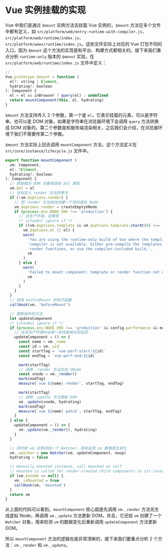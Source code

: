 # Vue 实例挂载的实现

Vue 中我们是通过 `$mount` 实例方法去挂载 Vue 实例的，`$mount` 方法在多个文件中都有定义，如 `src/platform/web/entry-runtime-with-compiler.js`、`src/platform/web/runtime/index.js`、`src/platform/weex/runtime/index.js`。这些文件实际上对应的 Vue 打包不同的入口，因为 `$mount` 这个方法的实现是和平台、构建方式都相关的。接下来我们重点分析 `runtime-only` 版本的 `$monut` 实现，在 `src/platform/web/runtime/index.js` 文件中定义：

```js
//
Vue.prototype.$mount = function (
  el?: string | Element,
  hydrating?: boolean
): Component {
  el = el && inBrowser ? query(el) : undefined
  return mountComponent(this, el, hydrating)
}
```
`$mount` 方法支持传入 2 个参数，第一个是 `el`，它表示挂载的元素，可以是字符串，也可以是 DOM 对象，如果是字符串在浏览器环境下会调用 `query` 方法转换成 DOM 对象的。第二个参数是和服务端渲染相关，之后我们会介绍，在浏览器环境下我们不需要传第二个参数。

`$mount` 方法实际上回去调用 `mountComponent` 方法，这个方法定义在 `src/core/instance/lifecycle.js` 文件中。

```js
export function mountComponent (
  vm: Component,
  el: ?Element,
  hydrating?: boolean
): Component {
  // 把挂载的 DOM 对象赋值给 $el 属性
  vm.$el = el
  // 没有定义 render 方法的情况
  if (!vm.$options.render) {
    // 把 render 方法指向创建一个空的虚拟 Node
    vm.$options.render = createEmptyVNode
    if (process.env.NODE_ENV !== 'production') {
      // 非生产环境，会警告
      /* istanbul ignore if */
      if ((vm.$options.template && vm.$options.template.charAt(0) !== '#') ||
        vm.$options.el || el) {
        warn(
          'You are using the runtime-only build of Vue where the template ' +
          'compiler is not available. Either pre-compile the templates into ' +
          'render functions, or use the compiler-included build.',
          vm
        )
      } else {
        warn(
          'Failed to mount component: template or render function not defined.',
          vm
        )
      }
    }
  }
  // 调用 beforeMount 的钩子函数
  callHook(vm, 'beforeMount')

  // 更新组件的方法
  let updateComponent
  /* istanbul ignore if */
  if (process.env.NODE_ENV !== 'production' && config.performance && mark) {
    // 在非生产环境中会做一些性能相关的监控
    updateComponent = () => {
      const name = vm._name
      const id = vm._uid
      const startTag = `vue-perf-start:${id}`
      const endTag = `vue-perf-end:${id}`

      mark(startTag)
      // 调用 _render 方法生成 VNode
      const vnode = vm._render()
      mark(endTag)
      measure(`vue ${name} render`, startTag, endTag)

      mark(startTag)
      // 调用 _update 方法更新 DOM
      vm._update(vnode, hydrating)
      mark(endTag)
      measure(`vue ${name} patch`, startTag, endTag)
    }
  } else {
    updateComponent = () => {
      vm._update(vm._render(), hydrating)
    }
  }

  // 同时给 vm 实例添加一个 Watcher，用来监测 vm 数据发生变化
  vm._watcher = new Watcher(vm, updateComponent, noop)
  hydrating = false

  // manually mounted instance, call mounted on self
  // mounted is called for render-created child components in its inserted hook
  if (vm.$vnode == null) {
    vm._isMounted = true
    callHook(vm, 'mounted')
  }
  return vm
}
```
从上面的代码可以看到，`mountComponent` 核心就是先调用 `vm._render` 方法先生成虚拟 Node，再调用 `vm._update` 方法更新 DOM。并且，它还给 `vm` 创建了一个 `Watcher` 对象，用来检测 `vm` 的数据变化后重新调用 `updateComponent` 方法更新 DOM。

所以 `mountComponent` 方法的逻辑也是非常清晰的，接下来我们要重点分析 2 个方法：`vm._render` 和 `vm._update`。
